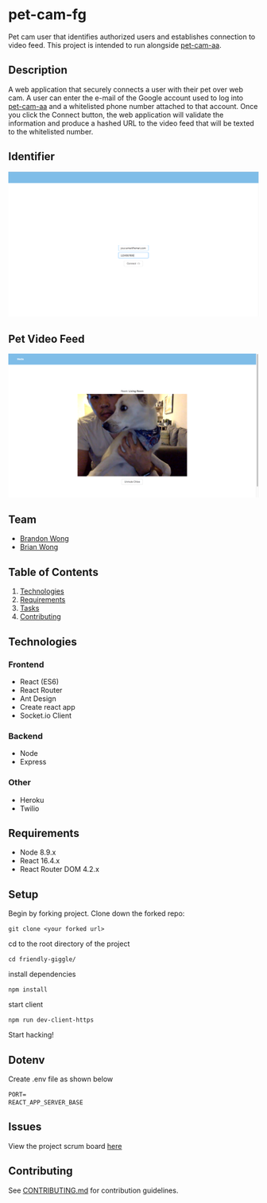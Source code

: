 # pet-cam-fg
Pet cam user that identifies authorized users and establishes connection to video feed. This project is intended to run alongside [pet-cam-aa](https://github.com/wongbros/automatic-adventure).

## Description
A web application that securely connects a user with their pet over web cam. A user can enter the e-mail of the Google account used to log into [pet-cam-aa](https://github.com/wongbros/automatic-adventure) and a whitelisted phone number attached to that account. Once you click the Connect button, the web application will validate the information and produce a hashed URL to the video feed that will be texted to the whitelisted number.

Identifier
----
![](./docs/1-identifier.png)

Pet Video Feed
----
![](./docs/2-pet-video-feed.png)

## Team
  - [Brandon Wong](https://github.com/blhwong)
  - [Brian Wong](https://github.com/brianlwong)

## Table of Contents
1. [Technologies](#Technologies)
1. [Requirements](#Requirements)
1. [Tasks](#Tasks)
1. [Contributing](#contributing)

## Technologies

### Frontend
- React (ES6)
- React Router
- Ant Design
- Create react app
- Socket.io Client

### Backend
- Node
- Express

### Other
- Heroku
- Twilio

## Requirements
- Node 8.9.x
- React 16.4.x
- React Router DOM 4.2.x

## Setup
Begin by forking project. Clone down the forked repo:
```
git clone <your forked url>
```
cd to the root directory of the project
```
cd friendly-giggle/
```
install dependencies
```
npm install
```
start client
```
npm run dev-client-https
```
Start hacking!

## Dotenv
Create .env file as shown below
```
PORT=
REACT_APP_SERVER_BASE
```

## Issues
View the project scrum board [here](https://github.com/orgs/wongbros/projects/1)

## Contributing
See [CONTRIBUTING.md](CONTRIBUTING.md) for contribution guidelines.
